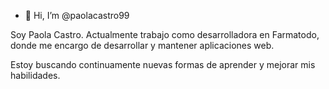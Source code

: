 - 👋 Hi, I’m @paolacastro99

Soy Paola Castro. Actualmente trabajo como desarrolladora en Farmatodo, donde me encargo de desarrollar y mantener aplicaciones web.

Estoy buscando continuamente nuevas formas de aprender y mejorar mis habilidades.



<!---
paolacastro99/paolacastro99 is a ✨ special ✨ repository because its `README.md` (this file) appears on your GitHub profile.
You can click the Preview link to take a look at your changes.
--->
